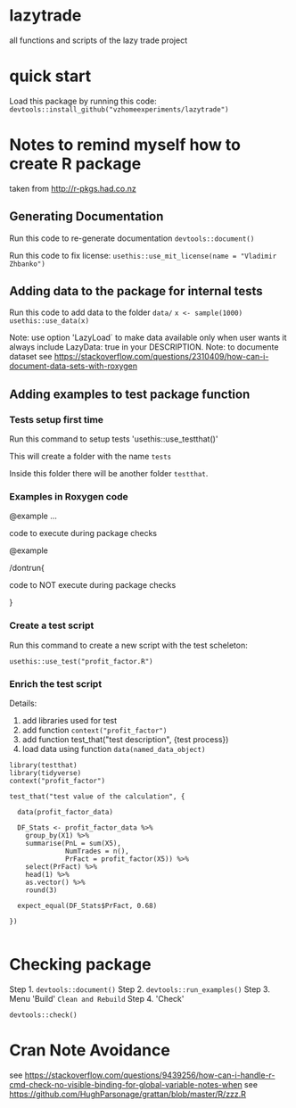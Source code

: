# lazytrade

all functions and scripts of the lazy trade project

# quick start

Load this package by running this code:
`devtools::install_github("vzhomeexperiments/lazytrade")`

# Notes to remind myself how to create R package

taken from http://r-pkgs.had.co.nz

## Generating Documentation

Run this code to re-generate documentation
`devtools::document()`

Run this code to fix license:
`usethis::use_mit_license(name = "Vladimir Zhbanko")`

## Adding data to the package for internal tests

Run this code to add data to the folder `data/`
`x <- sample(1000)`
`usethis::use_data(x)`

Note: use option 'LazyLoad` to make data available only when user wants it
always include LazyData: true in your DESCRIPTION. 
Note: to documente dataset see https://stackoverflow.com/questions/2310409/how-can-i-document-data-sets-with-roxygen

## Adding examples to test package function

### Tests setup first time

Run this command to setup tests
'usethis::use_testthat()'

This will create a folder with the name `tests`

Inside this folder there will be another folder `testthat`. 

### Examples in Roxygen code

@example ...

code to execute during package checks

@example 

/dontrun{

code to NOT execute during package checks
 
}


### Create a test script

Run this command to create a new script with the test scheleton:

`usethis::use_test("profit_factor.R")`

### Enrich the test script

Details:

1. add libraries used for test
2. add function `context("profit_factor")`
3. add function test_that("test description", {test process})
4. load data using function `data(named_data_object)`

```{r}
library(testthat)
library(tidyverse)
context("profit_factor")

test_that("test value of the calculation", {

  data(profit_factor_data)

  DF_Stats <- profit_factor_data %>%
    group_by(X1) %>%
    summarise(PnL = sum(X5),
              NumTrades = n(),
              PrFact = profit_factor(X5)) %>%
    select(PrFact) %>%
    head(1) %>%
    as.vector() %>%
    round(3)

  expect_equal(DF_Stats$PrFact, 0.68)

})


```

# Checking package

Step 1. `devtools::document()`
Step 2. `devtools::run_examples()`
Step 3. Menu 'Build' `Clean and Rebuild`
Step 4. 'Check'


`devtools::check()`

# Cran Note Avoidance
see https://stackoverflow.com/questions/9439256/how-can-i-handle-r-cmd-check-no-visible-binding-for-global-variable-notes-when
see https://github.com/HughParsonage/grattan/blob/master/R/zzz.R
